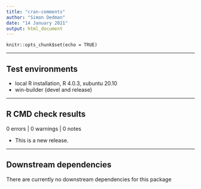 ```yaml
---
title: "cran-comments"
author: "Simon Dedman"
date: "14 January 2021"
output: html_document
---
```


```{r setup, include=FALSE}
knitr::opts_chunk$set(echo = TRUE)
```

***

## Test environments
* local R installation, R 4.0.3, xubuntu 20.10
* win-builder (devel and release)

***

## R CMD check results

0 errors | 0 warnings | 0 notes

* This is a new release.

***

## Downstream dependencies

There are currently no downstream dependencies for this package
